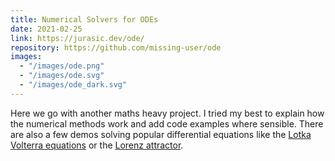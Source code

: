 ```yaml
---
title: Numerical Solvers for ODEs
date: 2021-02-25
link: https://jurasic.dev/ode/
repository: https://github.com/missing-user/ode
images:
  - "/images/ode.png"
  - "/images/ode.svg"
  - "/images/ode_dark.svg"
---
```


Here we go with another maths heavy project. I tried my best to explain how the numerical methods work and add code examples where sensible. There are also a few demos solving popular differential equations like the [Lotka Volterra equations](https://jurasic.dev/ode/lotkavolterra) or the [Lorenz attractor](https://jurasic.dev/ode/lorenz).
